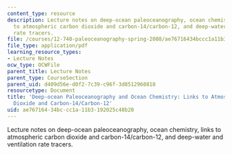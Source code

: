 ```yaml
---
content_type: resource
description: Lecture notes on deep-ocean paleoceanography, ocean chemistry, links
  to atmospheric carbon dioxide and carbon-14/carbon-12, and deep-water and ventilation
  rate tracers.
file: /courses/12-740-paleoceanography-spring-2008/ae76716434bccc1a11b3192025c48b20_lec09.pdf
file_type: application/pdf
learning_resource_types:
- Lecture Notes
ocw_type: OCWFile
parent_title: Lecture Notes
parent_type: CourseSection
parent_uid: d409d56e-d0f2-7c39-c96f-3d8512960818
resourcetype: Document
title: 'Deep-ocean Paleoceanography and Ocean Chemistry: Links to Atmospheric Carbon
  Dioxide and Carbon-14/Carbon-12'
uid: ae767164-34bc-cc1a-11b3-192025c48b20
---
```

Lecture notes on deep-ocean paleoceanography, ocean chemistry, links to atmospheric carbon dioxide and carbon-14/carbon-12, and deep-water and ventilation rate tracers.

